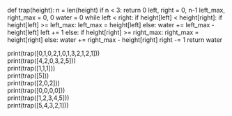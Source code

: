 def trap(height):
    n = len(height)
    if n < 3:
        return 0
    left, right = 0, n-1
    left_max, right_max = 0, 0
    water = 0
    while left < right:
        if height[left] < height[right]:
            if height[left] >= left_max:
                left_max = height[left]
            else:
                water += left_max - height[left]
            left += 1
        else:
            if height[right] >= right_max:
                right_max = height[right]
            else:
                water += right_max - height[right]
            right -= 1
    return water

    
print(trap([0,1,0,2,1,0,1,3,2,1,2,1]))  
print(trap([4,2,0,3,2,5]))              
print(trap([1,1,1]))                    
print(trap([5]))                        
print(trap([2,0,2]))                    
print(trap([0,0,0,0]))                   
print(trap([1,2,3,4,5]))                 
print(trap([5,4,3,2,1]))   
